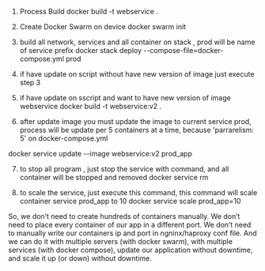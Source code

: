 1. Process Build 
docker build -t webservice .

2. Create Docker Swarm on device
docker swarm init

3. build all network, services and all container on stack , prod will be name of service prefix
docker stack deploy --compose-file=docker-compose.yml prod

4. if have update on script without have new version of image just execute step 3

5. if have update on sscript and want to have new version of image webservice
docker build -t webservice:v2 .

6. after update image you must update the image to current service prod, process will be update per 5 containers at a time, because 'parrarelism: 5' on docker-compose.yml

docker service update --image webservice:v2 prod_app

7. to stop all program , just stop the service with command, and all container will be stopped and removed
docker service rm <id-service>

8. to scale the service, just execute this command, this command will scale container service prod_app to 10
docker service scale prod_app=10

So, we don’t need to create hundreds of containers manually. We don’t need to place every container of our app in a different port. We don’t need to manually write our containers ip and port in ngninx/haproxy conf file. And we can do it with multiple servers (with docker swarm), with multiple services (with docker compose), update our application without downtime, and scale it up (or down) without downtime.